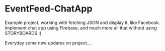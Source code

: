 # EventFeed-ChatApp
Example project, working with fetching JSON and display it, like Facebook. Implement chat app using Firebase, and much more all that without using STORYBOARDS :)

Everyday some new updates on project....

